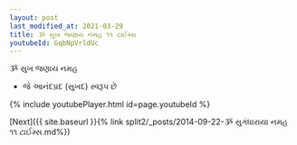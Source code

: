 ```yaml
---
layout: post
last_modified_at: 2021-03-29
title: ૐ સુખ જણાય નમહ ૧૧ ટાઈમ્સ
youtubeId: GqbNpVrldUc
---
```

 
 
 ૐ સુખ જણાય નમહ  
 
 -  જે આનંદપ્રદ (સુખદ) સ્વરૂપ છે 
 
  
 
  
 
 
 
 
 
 


{% include youtubePlayer.html id=page.youtubeId %}
 
[Next]({{ site.baseurl }}{% link  split2/_posts/2014-09-22-ૐ સુગંધારાયા નમહ ૧૧ ટાઈમ્સ.md%})
 
